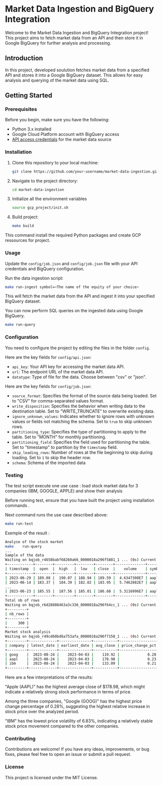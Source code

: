 # Market Data Ingestion and BigQuery Integration

Welcome to the Market Data Ingestion and BigQuery Integration project! 
This project aims to fetch market data from an API and then store it in Google BigQuery for further analysis and processing.

## Introduction

In this project, developed soulution fetches market data from a specified API and stores it into a Google BigQuery dataset. 
This allows for easy analysis and querying of the market data using SQL.

## Getting Started

### Prerequisites

Before you begin, make sure you have the following:

- Python 3.x installed
- Google Cloud Platform account with BigQuery access
- [API access credentials](https://www.alphavantage.co/support/#api-key)  for the market data source

### Installation

1. Clone this repository to your local machine:
   ```bash
   git clone https://github.com/your-username/market-data-ingestion.git
   ```
2. Navigate to the project directory:

    ```bash
    cd market-data-ingestion
    ```
3. Initialize all the environment variables 
    ```bash
    source gcp_project/init.sh
    ```
4. Build project:
    ```bash
    make build
    ```
This command install the required Python packages and create GCP ressources for project. 


### Usage
Update the `config/job.json` and `config/job.json` file with your API credentials and BigQuery configuration.

Run the data ingestion script:
```bash
make run-ingest symbol=<The name of the equity of your choice> 
```

This will fetch the market data from the API and ingest it into your specified BigQuery dataset.

You can now perform SQL queries on the ingested data using Google BigQuery.

```bash
make run-query
```


### Configuration
You need to configure the project by editing the files in the folder `config`. 

Here are the key fields for `config/api.json`:
- `api_key`: Your API key for accessing the market data API.
- `url`: The endpoint URL of the market data API.
- `datatype`: Type of file for the data. Choose between "csv" or "json".

Here are the key fields for `config/job.json`:

- `source_format`: Specifies the format of the source data being loaded. Set to "CSV" for comma-separated values format.
- `write_disposition`: Specifies the behavior when writing data to the destination table. Set to "WRITE_TRUNCATE" to overwrite existing data.
- `ignore_unknown_values`: Indicates whether to ignore rows with unknown values or fields not matching the schema. Set to `true` to skip unknown rows.
- `partitioning_type`: Specifies the type of partitioning to apply to the table. Set to "MONTH" for monthly partitioning.
- `partitioning_field`: Specifies the field used for partitioning the table. Set to "timestamp" to partition by the `timestamp` field.
- `skip_leading_rows`: Number of rows at the file beginning to skip during loading. Set to `1` to skip the header row.
- `schema`: Schema of the imported data


### Testing 

The test script execute one use case : load stock market data for 3 companies (IBM, GOOGLE, APPLE) and show their analysis

Before running test, ensure that you have built the project using installation commands . 

Next command runs the  use case described above:
```bash
make run-test
```

Exemple of the result : 

```bash
Analyse of the stock market
make    run-query
...
Sample of the data
Waiting on bqjob_r4658babf68260a66_0000018a296f5881_1 ... (0s) Current status: DONE   
+------------+--------+---------+--------+--------+--------------+--------+
| timestamp  |  open  |  high   |  low   | close  |    volume    | symbol |
+------------+--------+---------+--------+--------+--------------+--------+
| 2023-06-29 | 189.08 |  190.07 | 188.94 | 189.59 |  4.6347308E7 | aapl   |
| 2023-06-14 | 183.37 |  184.39 | 182.02 | 183.95 |  5.7462882E7 | aapl   |
...
| 2023-06-23 | 185.55 |  187.56 | 185.01 | 186.68 |  5.3116996E7 | aapl   |
+------------+--------+---------+--------+--------+--------------+--------+
Total nb of rows
Waiting on bqjob_r6d28808463a3c336_0000018a296f64cc_1 ... (0s) Current status: DONE   
+---------+
| nb_rows |
+---------+
|     300 |
+---------+
Market stock analysis
Waiting on bqjob_r49cd60bd6a753afa_0000018a296f7150_1 ... (0s) Current status: DONE   
+---------+-------------+---------------+-----------+------------------+------------------+
| company | latest_date | earliest_date | avg_close | price_change_pct | price_volatility |
+---------+-------------+---------------+-----------+------------------+------------------+
| goog    |  2023-08-24 |    2023-04-03 |    119.92 |             0.28 |             8.98 |
| aapl    |  2023-08-24 |    2023-04-03 |    178.98 |             0.23 |            10.14 |
| ibm     |  2023-08-24 |    2023-04-03 |    133.09 |             0.21 |             6.83 |
+---------+-------------+---------------+-----------+------------------+------------------+
```


Here are a few interpretations of the results:

"Apple (AAPL)" has the highest average close of $178.98, which might indicate a relatively strong stock performance in terms of price.

Among the three companies, "Google (GOOG)" has the highest price change percentage of 0.28%, suggesting the highest relative increase in stock price over the analyzed period.

"IBM" has the lowest price volatility of 6.83%, indicating a relatively stable stock price movement compared to the other companies.



### Contributing
Contributions are welcome! If you have any ideas, improvements, or bug fixes, please feel free to open an issue or submit a pull request.

### License
This project is licensed under the MIT License.
